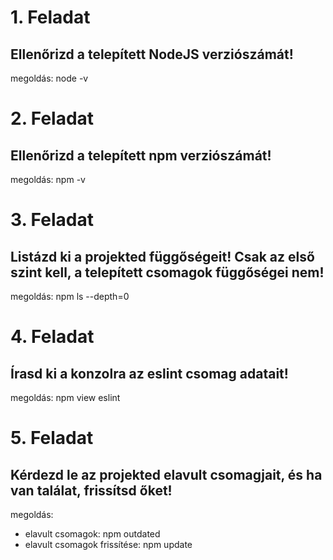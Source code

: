 # 1. Feladat
## Ellenőrizd a telepített NodeJS verziószámát!
megoldás: node -v

# 2. Feladat
## Ellenőrizd a telepített npm verziószámát!
megoldás: npm -v

# 3. Feladat
## Listázd ki a projekted függőségeit! Csak az első szint kell, a telepített csomagok függőségei nem!
megoldás: npm ls --depth=0

# 4. Feladat
## Írasd ki a konzolra az eslint csomag adatait!
megoldás: npm view eslint

# 5. Feladat
## Kérdezd le az projekted elavult csomagjait, és ha van találat, frissítsd őket!
megoldás:
- elavult csomagok: npm outdated
- elavult csomagok frissítése: npm update